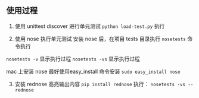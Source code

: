 




## 使用过程

1. 使用 unittest discover 进行单元测试
`python load-test.py` 执行

2. 使用 nose 执行单元测试
安装 nose 后，在项目 tests 目录执行 `nosetests` 命令执行

`nosetests -v` 显示执行过程
`nosetests -vs` 显示执行过程

mac 上安装 nose 最好使用easy_install 命令安装 `sudo easy_install nose`

3. 安装 rednose 高亮输出内容
`pip install rednose`
执行：  `nosetests -vs --rednose`









